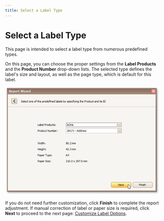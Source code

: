 ```yaml
---
title: Select a Label Type
---
```

# Select a Label Type
This page is intended to select a label type from numerous predefined types.

On this page, you can choose the proper settings from the **Label Products** and the **Product Number** drop-down lists. The selected type defines the label's size and layout, as well as the page type, which is default for this label.

![RD_ReportWizard_Label_1](../../../../../images/img8328.png)

If you do not need further customization, click **Finish** to complete the report adjustment. If manual correction of label or paper size is required, click **Next** to proceed to the next page: [Customize Label Options](customize-label-options.md).